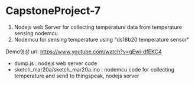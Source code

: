 # CapstoneProject-7
1. Nodejs web Server for collecting temperature data from temperature sensing nodemcu
2. Nodemcu for sensing temperature using "ds18b20 temperature sensor"

Demo영상 url: https://www.youtube.com/watch?v=gEwi-dfEKC4

- dump.js : nodejs web server code
- sketch_mar20a/sketch_mar20a.ino : nodemcu code for collecting temperature and send to thingspeak, nodejs server
